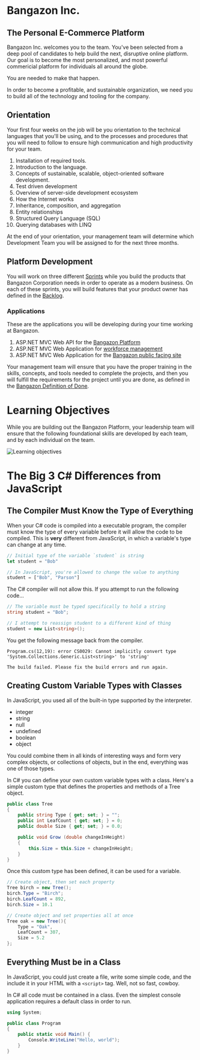 # Bangazon Inc.

## The Personal E-Commerce Platform

Bangazon Inc. welcomes you to the team. You've been selected from a deep pool of candidates to help build the next, disruptive online platform. Our goal is to become the most personalized, and most powerful commericial platform for individuals all around the globe.

You are needed to make that happen.

In order to become a profitable, and sustainable organization, we need you to build all of the technology and tooling for the company.

## Orientation

Your first four weeks on the job will be you orientation to the technical languages that you'll be using, and to the processes and procedures that you will need to follow to ensure high communication and high productivity for your team.

1. Installation of required tools.
1. Introduction to the language.
1. Concepts of sustainable, scalable, object-oriented software development.
1. Test driven development
1. Overview of server-side development ecosystem
1. How the Internet works
1. Inheritance, composition, and aggregation
1. Entity relationships
1. Structured Query Language (SQL)
1. Querying databases with LINQ


At the end of your orientation, your management team will determine which Development Team you will be assigned to for the next three months.

## Platform Development

You will work on three different [Sprints](https://www.scruminc.com/sprint/) while you build the products that Bangazon Corporation needs in order to operate as a modern business. On each of these sprints, you will build features that your product owner has defined in the [Backlog](http://www.mountaingoatsoftware.com/agile/scrum/scrum-tools/product-backlog).

### Applications

These are the applications you will be developing during your time working at Bangazon.

1. ASP.NET MVC Web API for the [Bangazon Platform](https://github.com/nashville-software-school/csharp-bangazonapi-boilerplate)
1. ASP.NET MVC Web Application for [workforce management](https://github.com/nashville-software-school/csharp-workforce-boilerplate)
1. ASP.NET MVC Web Application for the [Bangazon public facing site](https://github.com/nashville-software-school/csharp-bangazonmvc-boilerplate)

Your management team will ensure that you have the proper training in the skills, concepts, and tools needed to complete the projects, and then you will fulfill the requirements for the project until you are done, as defined in the [Bangazon Definition of Done](https://github.com/nashville-software-school/bangazon-inc/blob/master/EMPLOYEE_HANDBOOK.md#definition-of-done).

# Learning Objectives

While you are building out the Bangazon Platform, your leadership team will ensure that the following foundational skills are developed by each team, and by each individual on the team.

![Learning objectives](./learning-objectives.png)

# The Big 3 C# Differences from JavaScript

## The Compiler Must Know the Type of Everything

When your C# code is compiled into a executable program, the compiler must know the type of every variable before it will allow the code to be compiled. This is **very** different from JavaScript, in which a variable's type can change at any time.

```js
// Initial type of the variable `student` is string
let student = "Bob"

// In JavaScript, you're allowed to change the value to anything
student = ["Bob", "Parson"]
```

The C# compiler will not allow this. If you attempt to run the following code...

```cs
// The variable must be typed specifically to hold a string
string student = "Bob";

// I attempt to reassign student to a different kind of thing
student = new List<string>();
```

You get the following message back from the compiler.

```
Program.cs(12,19): error CS0029: Cannot implicitly convert type 'System.Collections.Generic.List<string>' to 'string' 

The build failed. Please fix the build errors and run again.
```

## Creating Custom Variable Types with Classes

In JavaScript, you used all of the built-in type supported by the interpreter.

* integer
* string
* null
* undefined
* boolean
* object

You could combine them in all kinds of interesting ways and form very complex objects, or collections of objects, but in the end, everything was one of those types.

In C# you can define your own custom variable types with a class. Here's a simple custom type that defines the properties and methods of a Tree object.

```cs
public class Tree
{
    public string Type { get; set; } = "";
    public int LeafCount { get; set; } = 0;
    public double Size { get; set; } = 0.0;

    public void Grow (double changeInHeight)
    {
        this.Size = this.Size + changeInHeight;
    }
}
```

Once this custom type has been defined, it can be used for a variable.

```cs
// Create object, then set each property
Tree birch = new Tree();
birch.Type = "Birch";
birch.LeafCount = 892,
birch.Size = 10.1

// Create object and set properties all at once
Tree oak = new Tree(){
    Type = "Oak",
    LeafCount = 307,
    Size = 5.2
};
```

## Everything Must be in a Class

In JavaScript, you could just create a file, write some simple code, and the include it in your HTML with a `<script>` tag. Well, not so fast, cowboy.

In C# all code must be contained in a class. Even the simplest console application requires a default class in order to run.

```cs
using System;

public class Program
{
    public static void Main() {
        Console.WriteLine("Hello, world");
    }
}
```
